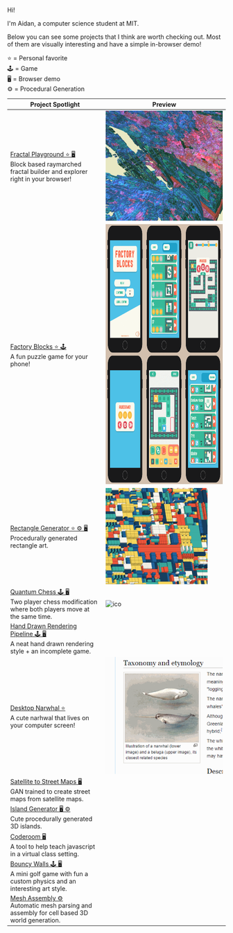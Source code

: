 Hi!

I'm Aidan, a computer science student at MIT.

Below you can see some projects that I think are worth checking out. Most of them are visually interesting and have a simple in-browser demo!

⭐ = Personal favorite<br>🕹 = Game<br>🖥 = Browser demo <br>⚙️ = Procedural Generation

| Project Spotlight | Preview |
|---|---|
|[Fractal Playground ⭐ 🖥](https://github.com/AidanBlumLevine/fractals/)<br>Block based raymarched fractal builder and explorer right in your browser!|![thm](https://github.com/AidanBlumLevine/fractals/blob/main/thumbnail.png) |
|[Factory Blocks ⭐ 🕹](https://github.com/AidanBlumLevine/factory-blocks) <br> A fun puzzle game for your phone!|<img src="https://github.com/AidanBlumLevine/factory-blocks/blob/master/final%20tile%20game(YELLOW%20COIN).gif" width="500" height="600">|
|[Rectangle Generator ⭐ ⚙️ 🖥](https://github.com/AidanBlumLevine/rectangles) <br> Procedurally generated rectangle art.|![thm](https://github.com/AidanBlumLevine/rectangles/blob/master/thumbnail.png) |
|[Quantum Chess 🕹 🖥](https://github.com/AidanBlumLevine/quantum-chess) <br> Two player chess modification where both players move at the same time.|![ico](https://raw.githubusercontent.com/AidanBlumLevine/quantum-chess/main/dist/favicon.ico) |
|[Hand Drawn Rendering Pipeline 🕹 🖥](https://github.com/AidanBlumLevine/NPR-factory) <br> A neat hand drawn rendering style + an incomplete game.| |
|[Desktop Narwhal ⭐](https://github.com/AidanBlumLevine/desktop-pet) <br> A cute narhwal that lives on your computer screen!|![prev](https://github.com/AidanBlumLevine/desktop-pet/blob/master/thumbnail_improved2.gif)|
|[Satellite to Street Maps 🖥](https://github.com/AidanBlumLevine/satellitemaps) <br> GAN trained to create street maps from satellite maps.| |
|[Island Generator 🖥 ⚙️](https://github.com/AidanBlumLevine/islands) <br> Cute procedurally generated 3D islands. | |
|[Coderoom 🖥](https://github.com/AidanBlumLevine/coderoom) <br> A tool to help teach javascript in a virtual class setting. | |
|[Bouncy Walls 🕹 🖥](https://github.com/AidanBlumLevine/bouncy-walls) <br> A mini golf game with fun a custom physics and an interesting art style.| |
|[Mesh Assembly ⚙️](https://github.com/AidanBlumLevine/mesh-assembly) <br> Automatic mesh parsing and assembly for cell based 3D world generation.| |

  
  
